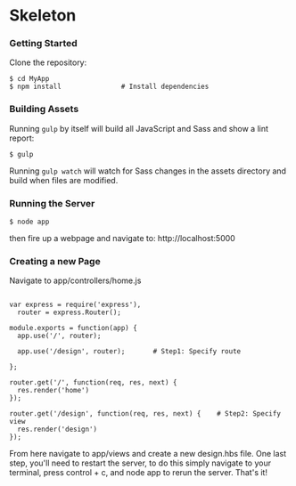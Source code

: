 Skeleton
=====
### Getting Started

Clone the repository:

```shell
$ cd MyApp
$ npm install               # Install dependencies
```

### Building Assets

Running ``gulp`` by itself will build all JavaScript and Sass and show a lint report:

```shell
$ gulp
```

Running ``gulp watch`` will watch for Sass changes in the assets directory and build when files are modified.

### Running the Server

```shell
$ node app
```

then fire up a webpage and navigate to: http://localhost:5000


### Creating a new Page

Navigate to app/controllers/home.js
```shell

var express = require('express'),
  router = express.Router();

module.exports = function(app) {
  app.use('/', router);
  
  app.use('/design', router);		# Step1: Specify route

};

router.get('/', function(req, res, next) {
  res.render('home')
});

router.get('/design', function(req, res, next) {	# Step2: Specify view
  res.render('design')
});

```

From here navigate to app/views and create a new design.hbs file.
One last step, you'll need to restart the server, to do this simply navigate to your terminal, press control + c, and node app to rerun the server. That's it!

